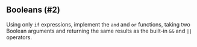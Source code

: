 ## Booleans (#2)

Using only `if` expressions, implement the `and` and `or` functions, taking two
Boolean arguments and returning the same results as the built-in `&&` and `||`
operators.